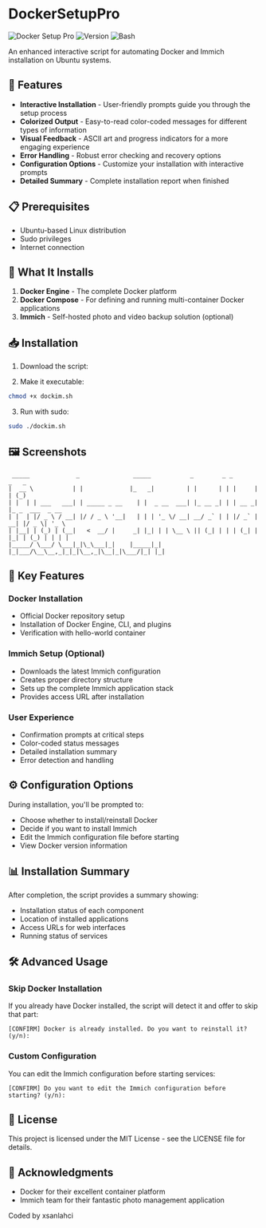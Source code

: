 # DockerSetupPro

![Docker Setup Pro](https://img.shields.io/badge/Docker-Setup_Pro-blue)
![Version](https://img.shields.io/badge/version-1.0.0-green)
![Bash](https://img.shields.io/badge/Bash-Script-orange)

An enhanced interactive script for automating Docker and Immich installation on Ubuntu systems.

## 🚀 Features

- **Interactive Installation** - User-friendly prompts guide you through the setup process
- **Colorized Output** - Easy-to-read color-coded messages for different types of information
- **Visual Feedback** - ASCII art and progress indicators for a more engaging experience
- **Error Handling** - Robust error checking and recovery options
- **Configuration Options** - Customize your installation with interactive prompts
- **Detailed Summary** - Complete installation report when finished

## 📋 Prerequisites

- Ubuntu-based Linux distribution
- Sudo privileges
- Internet connection

## 🔧 What It Installs

1. **Docker Engine** - The complete Docker platform
2. **Docker Compose** - For defining and running multi-container Docker applications
3. **Immich** - Self-hosted photo and video backup solution (optional)

## 📥 Installation

1. Download the script:

2. Make it executable:

```bash
chmod +x dockim.sh
```

3. Run with sudo:

```bash
sudo ./dockim.sh
```

## 🖼️ Screenshots

```
 _____             _               _____           _        _ _       _   _             
|  __ \           | |             |_   _|         | |      | | |     | | (_)            
| |  | | ___   ___| | _____ _ __    | |  _ __  ___| |_ __ _| | | __ _| |_ _  ___  _ __  
| |  | |/ _ \ / __| |/ / _ \ '__|   | | | '_ \/ __| __/ _` | | |/ _` | __| |/ _ \| '_ \ 
| |__| | (_) | (__|   <  __/ |     _| |_| | | \__ \ || (_| | | | (_| | |_| | (_) | | | |
|_____/ \___/ \___|_|\_\___|_|    |_____|_| |_|___/\__\__,_|_|_|\__,_|\__|_|\___/|_| |_|
```

## 🌟 Key Features

### Docker Installation
- Official Docker repository setup
- Installation of Docker Engine, CLI, and plugins
- Verification with hello-world container

### Immich Setup (Optional)
- Downloads the latest Immich configuration
- Creates proper directory structure
- Sets up the complete Immich application stack
- Provides access URL after installation

### User Experience
- Confirmation prompts at critical steps
- Color-coded status messages
- Detailed installation summary
- Error detection and handling

## ⚙️ Configuration Options

During installation, you'll be prompted to:
- Choose whether to install/reinstall Docker
- Decide if you want to install Immich
- Edit the Immich configuration file before starting
- View Docker version information

## 📊 Installation Summary

After completion, the script provides a summary showing:
- Installation status of each component
- Location of installed applications
- Access URLs for web interfaces
- Running status of services

## 🛠️ Advanced Usage

### Skip Docker Installation
If you already have Docker installed, the script will detect it and offer to skip that part:

```
[CONFIRM] Docker is already installed. Do you want to reinstall it? (y/n):
```

### Custom Configuration
You can edit the Immich configuration before starting services:

```
[CONFIRM] Do you want to edit the Immich configuration before starting? (y/n):
```

## 📝 License

This project is licensed under the MIT License - see the LICENSE file for details.

## 🙏 Acknowledgments

- Docker for their excellent container platform
- Immich team for their fantastic photo management application

Coded by xsanlahci
